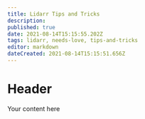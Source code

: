 ```yaml
---
title: Lidarr Tips and Tricks
description: 
published: true
date: 2021-08-14T15:15:55.202Z
tags: lidarr, needs-love, tips-and-tricks
editor: markdown
dateCreated: 2021-08-14T15:15:51.656Z
---
```


# Header
Your content here